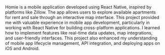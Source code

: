 Homie is a mobile application developed using React Native, inspired by platforms like Zillow. The app allows users to explore available apartments for rent and sale through an interactive map interface. This project provided me with valuable experience in mobile app development, particularly in working with React Native for building cross-platform applications. I learned how to implement features like real-time data updates, map integrations, and user-friendly interfaces. This project also enhanced my understanding of mobile app lifecycle management, API integration, and deploying apps on iOS and Android.
